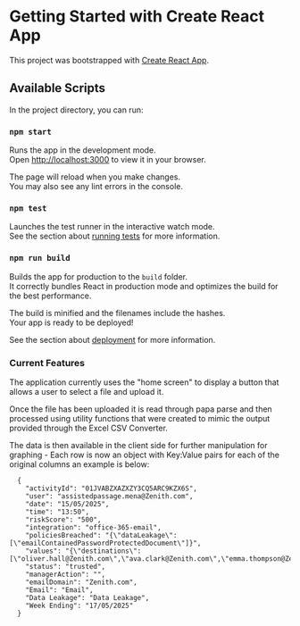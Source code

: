 # Getting Started with Create React App

This project was bootstrapped with [Create React App](https://github.com/facebook/create-react-app).

## Available Scripts

In the project directory, you can run:

### `npm start`

Runs the app in the development mode.\
Open [http://localhost:3000](http://localhost:3000) to view it in your browser.

The page will reload when you make changes.\
You may also see any lint errors in the console.

### `npm test`

Launches the test runner in the interactive watch mode.\
See the section about [running tests](https://facebook.github.io/create-react-app/docs/running-tests) for more information.

### `npm run build`

Builds the app for production to the `build` folder.\
It correctly bundles React in production mode and optimizes the build for the best performance.

The build is minified and the filenames include the hashes.\
Your app is ready to be deployed!

See the section about [deployment](https://facebook.github.io/create-react-app/docs/deployment) for more information.

### Current Features

The application currently uses the "home screen" to display a button that allows a user to select a file and upload it.

Once the file has been uploaded it is read through papa parse and then processed using utility functions that were created to mimic the output provided through the Excel CSV Converter. 

The data is then available in the client side for further manipulation for graphing - Each row is now an object with Key:Value pairs for each of the original columns an example is below:
```
  {
    "activityId": "01JVABZXAZXZY3CQ5ARC9KZX6S",
    "user": "assistedpassage.mena@Zenith.com",
    "date": "15/05/2025",
    "time": "13:50",
    "riskScore": "500",
    "integration": "office-365-email",
    "policiesBreached": "{\"dataLeakage\":[\"emailContainedPasswordProtectedDocument\"]}",
    "values": "{\"destinations\":[\"oliver.hall@Zenith.com\",\"ava.clark@Zenith.com\",\"emma.thompson@Zenith.com\",\"s9580@iom.int\",\"e3745@iom.int\",\"o5117@iom.int\",\"l7248@iom.int\",\"s2665@iom.int\",\"mia.hall@Zenith.com\",\"ava.johnson@Zenith.com\",\"e7492@iom.int\",\"e2793@iom.int\",\"m6354@iom.int\"]}",
    "status": "trusted",
    "managerAction": "",
    "emailDomain": "Zenith.com",
    "Email": "Email",
    "Data Leakage": "Data Leakage",
    "Week Ending": "17/05/2025"
  }
```